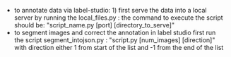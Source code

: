 - to annotate data via label-studio: 1) first serve the data into a local server by running the local_files.py :
  the command to execute the script should be: "script_name.py [port] [directory_to_serve]"
- to segment images and correct the annotation in label studio first run the script segment_intojson.py :
  "script.py [num_images] [direction]" with direction either 1 from start of the list and -1 from the end of the list
